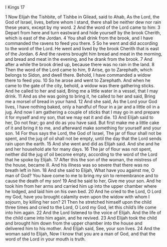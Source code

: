 I Kings 17

1	Now Elijah the Tishbite, of Tishbe in Gilead, said to Ahab, As the Lord, the God of Israel, lives, before whom I stand, there shall be neither dew nor rain these years, except by my word.
2	And the word of the Lord came to him:
3	Depart from here and turn eastward and hide yourself by the brook Cherith, which is east of the Jordan.
4	You shall drink from the brook, and I have commanded the ravens to feed you there.
5	So he went and did according to the word of the Lord. He went and lived by the brook Cherith that is east of the Jordan.
6	And the ravens brought him bread and meat in the morning, and bread and meat in the evening, and he drank from the brook.
7	And after a while the brook dried up, because there was no rain in the land.
8	Then the word of the Lord came to him,
9	Arise, go to Zarephath, which belongs to Sidon, and dwell there. Behold, I have commanded a widow there to feed you.
10	So he arose and went to Zarephath. And when he came to the gate of the city, behold, a widow was there gathering sticks. And he called to her and said, Bring me a little water in a vessel, that I may drink.
11	And as she was going to bring it, he called to her and said, Bring me a morsel of bread in your hand.
12	And she said, As the Lord your God lives, I have nothing baked, only a handful of flour in a jar and a little oil in a jug. And now I am gathering a couple of sticks that I may go in and prepare it for myself and my son, that we may eat it and die.
13	And Elijah said to her, Do not fear; go and do as you have said. But first make me a little cake of it and bring it to me, and afterward make something for yourself and your son.
14	For thus says the Lord, the God of Israel, The jar of flour shall not be spent, and the jug of oil shall not be empty, until the day that the Lord sends rain upon the earth.
15	And she went and did as Elijah said. And she and he and her household ate for many days.
16	The jar of flour was not spent, neither did the jug of oil become empty, according to the word of the Lord that he spoke by Elijah.
17	After this the son of the woman, the mistress of the house, became ill. And his illness was so severe that there was no breath left in him.
18	And she said to Elijah, What have you against me, O man of God? You have come to me to bring my sin to remembrance and to cause the death of my son!
19	And he said to her, Give me your son. And he took him from her arms and carried him up into the upper chamber where he lodged, and laid him on his own bed.
20	And he cried to the Lord, O Lord my God, have you brought calamity even upon the widow with whom I sojourn, by killing her son?
21	Then he stretched himself upon the child three times and cried to the Lord, O Lord my God, let this child’s life come into him again.
22	And the Lord listened to the voice of Elijah. And the life of the child came into him again, and he revived.
23	And Elijah took the child and brought him down from the upper chamber into the house and delivered him to his mother. And Elijah said, See, your son lives.
24	And the woman said to Elijah, Now I know that you are a man of God, and that the word of the Lord in your mouth is truth.

